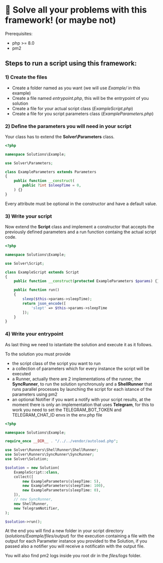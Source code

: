 # :crystal_ball: Solve all your problems with this framework! (or maybe not)

Prerequisites:

- php >= 8.0
- pm2

## Steps to run a script using this framework:

### 1) Create the files

- Create a folder named as you want (we will use _Example/_ in this example)
- Create a file named _entrypoint.php_, this will be the entrypoint of you solution
- Create a file for your actual script class (_ExampleScript.php_)
- Create a file for you script parameters class (_ExampleParameters.php_)

### 2) Define the parameters you will need in your script

Your class has to extend the **Solver\Parameters** class.

```php
<?php

namespace Solutions\Example;

use Solver\Parameters;

class ExampleParameters extends Parameters
{
    public function __construct(
        public ?int $sleepTime = 0,
    ) {}
}
```

Every attribute must be optional in the constructor and have a default value.

### 3) Write your script

Now extend the **Script** class and implement a constructor that accepts the previously defined parameters and a run function containg the actual script code.

```php
<?php

namespace Solutions\Example;

use Solver\Script;

class ExampleScript extends Script
{
    public function __construct(protected ExampleParameters $params) {}

    public function run()
    {
        sleep($this->params->sleepTime);
        return json_encode([
            'slept' => $this->params->sleepTime
        ]);
    }
}
```

### 4) Write your entrypoint

As last thing we need to istantiate the solution and execute it as it follows.

To the solution you must provide

- the script class of the script you want to run
- a collection of parameters which for every instance the script will be executed
- a Runner, actually there are 2 implementations of the runner, the **SyncRunner**, to run the solution synchronusly and a **ShellRunner** that runs parallel processes by launching the script for each istance of the parameters using pm2
- an optional Notifier if you want a notify with your script results, at the moment there is only an implementation that uses **Telegram**, for this to work you need to set the TELEGRAM_BOT_TOKEN and TELEGRAM_CHAT_ID envs in the env.php file

```php
<?php

namespace Solutions\Example;

require_once __DIR__ . "/../../vendor/autoload.php";

use Solver\Runners\ShellRunner\ShellRunner;
use Solver\Runners\SyncRunner\SyncRunner;
use Solver\Solution;

$solution = new Solution(
    ExampleScript::class,
    collect([
        new ExampleParameters(sleepTime: 5),
        new ExampleParameters(sleepTime: 100),
        new ExampleParameters(sleepTime: 0),
    ]),
    // new SyncRunner,
    new ShellRunner,
    new TelegramNotifier,
);

$solution->run();
```

At the end you will find a new folder in your script directory (_solutions/Example/files/output_) for the execution containing a file with the output for each Parameter instance you provided to the Solution, if you passed also a notifier you will receive a notificatin with the output file.

You will also find pm2 logs inside you root dir in the _files/logs_ folder.
